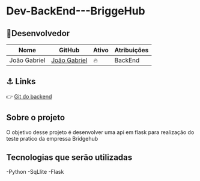 # Dev-BackEnd---BriggeHub

## 👤Desenvolvedor


| Nome                                              | GitHub                                           | Ativo | Atribuições                   |
| ------------------------------------------------- | -------------------------------------------      | ----- | ----------------------------- |
| João Gabriel                                      | [João Gabriel](https://github.com/Jotage777)     | 🔥    | BackEnd                       |

## ⚓ Links

👉 [Git do backend](https://github.com/Jotage777/Dev-BackEnd---BriggeHub) <br />

## Sobre o projeto

O objetivo desse projeto é desenvolver uma api em flask para realização do teste pratico da empressa Bridgehub

## Tecnologias que serão utilizadas
-Python
-SqLlite
-Flask
